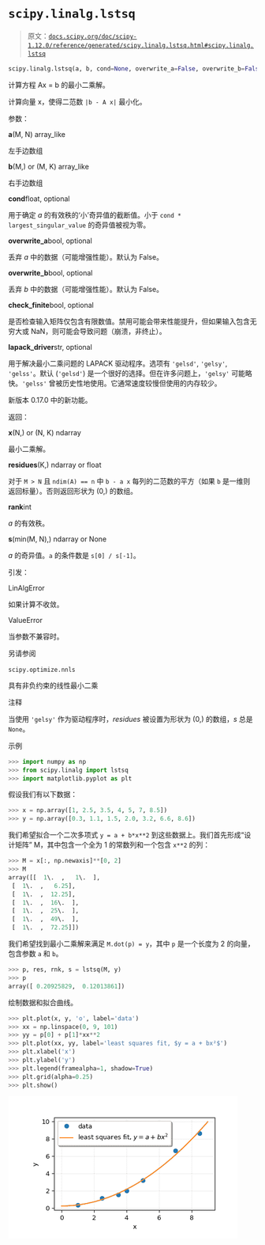 # `scipy.linalg.lstsq`

> 原文：[`docs.scipy.org/doc/scipy-1.12.0/reference/generated/scipy.linalg.lstsq.html#scipy.linalg.lstsq`](https://docs.scipy.org/doc/scipy-1.12.0/reference/generated/scipy.linalg.lstsq.html#scipy.linalg.lstsq)

```py
scipy.linalg.lstsq(a, b, cond=None, overwrite_a=False, overwrite_b=False, check_finite=True, lapack_driver=None)
```

计算方程 Ax = b 的最小二乘解。

计算向量 x，使得二范数 `|b - A x|` 最小化。

参数：

**a**(M, N) array_like

左手边数组

**b**(M,) or (M, K) array_like

右手边数组

**cond**float, optional

用于确定 *a* 的有效秩的‘小’奇异值的截断值。小于 `cond * largest_singular_value` 的奇异值被视为零。

**overwrite_a**bool, optional

丢弃 *a* 中的数据（可能增强性能）。默认为 False。

**overwrite_b**bool, optional

丢弃 *b* 中的数据（可能增强性能）。默认为 False。

**check_finite**bool, optional

是否检查输入矩阵仅包含有限数值。禁用可能会带来性能提升，但如果输入包含无穷大或 NaN，则可能会导致问题（崩溃，非终止）。

**lapack_driver**str, optional

用于解决最小二乘问题的 LAPACK 驱动程序。选项有 `'gelsd'`, `'gelsy'`, `'gelss'`。默认 (`'gelsd'`) 是一个很好的选择。但在许多问题上，`'gelsy'` 可能略快。`'gelss'` 曾被历史性地使用。它通常速度较慢但使用的内存较少。

新版本 0.17.0 中的新功能。

返回：

**x**(N,) or (N, K) ndarray

最小二乘解。

**residues**(K,) ndarray or float

对于 `M > N` 且 `ndim(A) == n` 中 `b - a x` 每列的二范数的平方（如果 `b` 是一维则返回标量）。否则返回形状为 (0,) 的数组。

**rank**int

*a* 的有效秩。

**s**(min(M, N),) ndarray or None

*a* 的奇异值。`a` 的条件数是 `s[0] / s[-1]`。

引发：

LinAlgError

如果计算不收敛。

ValueError

当参数不兼容时。

另请参阅

`scipy.optimize.nnls`

具有非负约束的线性最小二乘

注释

当使用 `'gelsy'` 作为驱动程序时，*residues* 被设置为形状为 (0,) 的数组，*s* 总是 `None`。

示例

```py
>>> import numpy as np
>>> from scipy.linalg import lstsq
>>> import matplotlib.pyplot as plt 
```

假设我们有以下数据：

```py
>>> x = np.array([1, 2.5, 3.5, 4, 5, 7, 8.5])
>>> y = np.array([0.3, 1.1, 1.5, 2.0, 3.2, 6.6, 8.6]) 
```

我们希望拟合一个二次多项式 `y = a + b*x**2` 到这些数据上。我们首先形成“设计矩阵” M，其中包含一个全为 1 的常数列和一个包含 `x**2` 的列：

```py
>>> M = x[:, np.newaxis]**[0, 2]
>>> M
array([[  1\.  ,   1\.  ],
 [  1\.  ,   6.25],
 [  1\.  ,  12.25],
 [  1\.  ,  16\.  ],
 [  1\.  ,  25\.  ],
 [  1\.  ,  49\.  ],
 [  1\.  ,  72.25]]) 
```

我们希望找到最小二乘解来满足 `M.dot(p) = y`，其中 `p` 是一个长度为 2 的向量，包含参数 `a` 和 `b`。

```py
>>> p, res, rnk, s = lstsq(M, y)
>>> p
array([ 0.20925829,  0.12013861]) 
```

绘制数据和拟合曲线。

```py
>>> plt.plot(x, y, 'o', label='data')
>>> xx = np.linspace(0, 9, 101)
>>> yy = p[0] + p[1]*xx**2
>>> plt.plot(xx, yy, label='least squares fit, $y = a + bx²$')
>>> plt.xlabel('x')
>>> plt.ylabel('y')
>>> plt.legend(framealpha=1, shadow=True)
>>> plt.grid(alpha=0.25)
>>> plt.show() 
```

![../../_images/scipy-linalg-lstsq-1.png](img/800bf070859b784ad21d36031d4e4673.png)
